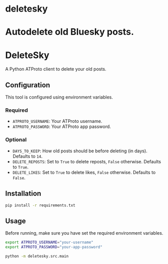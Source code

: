 # deletesky
Autodelete old Bluesky posts.
=======
# DeleteSky

A Python ATProto client to delete your old posts.

## Configuration

This tool is configured using environment variables.

### Required
*   `ATPROTO_USERNAME`: Your ATProto username.
*   `ATPROTO_PASSWORD`: Your ATProto app password.

### Optional
*   `DAYS_TO_KEEP`: How old posts should be before deleting (in days). Defaults to `14`.
*   `DELETE_REPOSTS`: Set to `True` to delete reposts, `False` otherwise. Defaults to `True`.
*   `DELETE_LIKES`: Set to `True` to delete likes, `False` otherwise. Defaults to `False`.

## Installation

```bash
pip install -r requirements.txt
```

## Usage

Before running, make sure you have set the required environment variables.

```bash
export ATPROTO_USERNAME="your-username"
export ATPROTO_PASSWORD="your-app-password"

python -m deletesky.src.main
```
